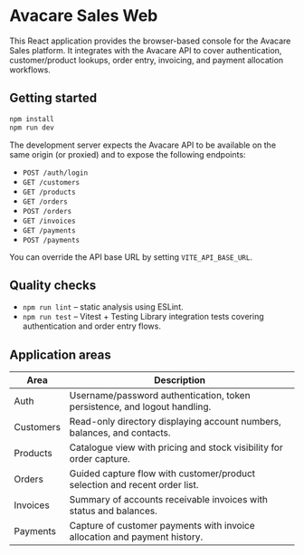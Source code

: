 # Avacare Sales Web

This React application provides the browser-based console for the Avacare Sales platform. It integrates with the Avacare API to
cover authentication, customer/product lookups, order entry, invoicing, and payment allocation workflows.

## Getting started

```bash
npm install
npm run dev
```

The development server expects the Avacare API to be available on the same origin (or proxied) and to expose the following
endpoints:

- `POST /auth/login`
- `GET /customers`
- `GET /products`
- `GET /orders`
- `POST /orders`
- `GET /invoices`
- `GET /payments`
- `POST /payments`

You can override the API base URL by setting `VITE_API_BASE_URL`.

## Quality checks

- `npm run lint` – static analysis using ESLint.
- `npm run test` – Vitest + Testing Library integration tests covering authentication and order entry flows.

## Application areas

| Area        | Description                                                                 |
|-------------|-----------------------------------------------------------------------------|
| Auth        | Username/password authentication, token persistence, and logout handling.   |
| Customers   | Read-only directory displaying account numbers, balances, and contacts.     |
| Products    | Catalogue view with pricing and stock visibility for order capture.         |
| Orders      | Guided capture flow with customer/product selection and recent order list.  |
| Invoices    | Summary of accounts receivable invoices with status and balances.           |
| Payments    | Capture of customer payments with invoice allocation and payment history.   |

